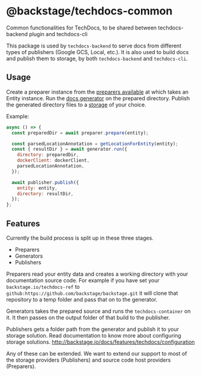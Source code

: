 # @backstage/techdocs-common

Common functionalities for TechDocs, to be shared between techdocs-backend plugin and techdocs-cli

This package is used by `techdocs-backend` to serve docs from different types of publishers (Google GCS, Local, etc.).
It is also used to build docs and publish them to storage, by both `techdocs-backend` and `techdocs-cli`.

## Usage

Create a preparer instance from the [preparers available](/packages/techdocs-common/src/stages/prepare) at which takes an Entity instance.
Run the [docs generator](/packages/techdocs-common/src/stages/generate) on the prepared directory.
Publish the generated directory files to a [storage](/packages/techdocs-common/src/stages/publish) of your choice.

Example:

```js
async () => {
  const preparedDir = await preparer.prepare(entity);

  const parsedLocationAnnotation = getLocationForEntity(entity);
  const { resultDir } = await generator.run({
    directory: preparedDir,
    dockerClient: dockerClient,
    parsedLocationAnnotation,
  });

  await publisher.publish({
    entity: entity,
    directory: resultDir,
  });
};
```

## Features

Currently the build process is split up in these three stages.

- Preparers
- Generators
- Publishers

Preparers read your entity data and creates a working directory with your documentation source code. For example if you have set your `backstage.io/techdocs-ref` to `github:https://github.com/backstage/backstage.git` it will clone that repository to a temp folder and pass that on to the generator.

Generators takes the prepared source and runs the `techdocs-container` on it. It then passes on the output folder of that build to the publisher.

Publishers gets a folder path from the generator and publish it to your storage solution. Read documentation to know more about configuring storage solutions.
http://backstage.io/docs/features/techdocs/configuration

Any of these can be extended. We want to extend our support to most of the storage providers (Publishers) and source code host providers (Preparers).
